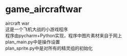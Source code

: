 # game_aircraftwar
aircraft war<br>
这是一个飞机大战的小游戏程序<br>
程序由pycharm+Python实现，程序中图片素材来自于网上<br>
plan_main.py中是操作设置<br>
plan_sprite.py中是对所有的精灵组的初始化
